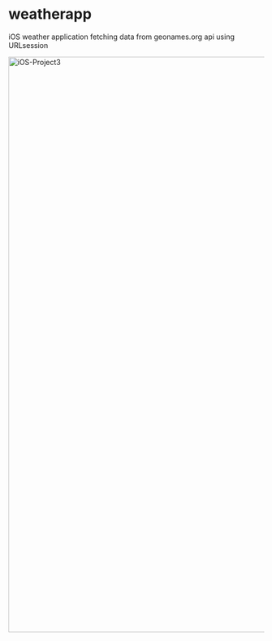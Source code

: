 # weatherapp
iOS weather application fetching data from geonames.org api using URLsession

<img width="1132" alt="iOS-Project3" src="https://user-images.githubusercontent.com/58205288/143155964-10c7e049-7f39-456e-8e08-987d5d45edaa.png">
